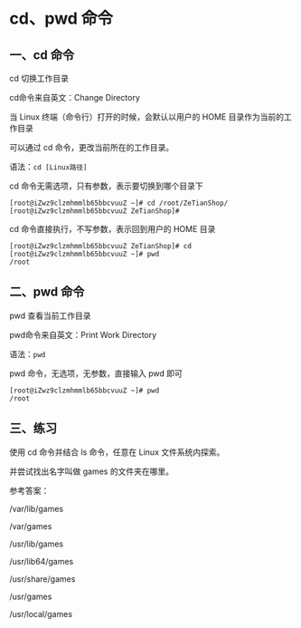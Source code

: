 # cd、pwd 命令

## 一、cd 命令

cd 切换工作目录

cd命令来自英文：Change Directory

当 Linux 终端（命令行）打开的时候，会默认以用户的 HOME 目录作为当前的工作目录

可以通过 cd 命令，更改当前所在的工作目录。

语法：`cd [Linux路径]`

cd 命令无需选项，只有参数，表示要切换到哪个目录下

```shell
[root@iZwz9clzmhmmlb65bbcvuuZ ~]# cd /root/ZeTianShop/
[root@iZwz9clzmhmmlb65bbcvuuZ ZeTianShop]#
```

cd 命令直接执行，不写参数，表示回到用户的 HOME 目录

```shell
[root@iZwz9clzmhmmlb65bbcvuuZ ZeTianShop]# cd
[root@iZwz9clzmhmmlb65bbcvuuZ ~]# pwd
/root
```

## 二、pwd 命令

pwd 查看当前工作目录

pwd命令来自英文：Print Work Directory

语法：`pwd`

pwd 命令，无选项，无参数，直接输入 pwd 即可

```shell
[root@iZwz9clzmhmmlb65bbcvuuZ ~]# pwd
/root
```

## 三、练习

使用 cd 命令并结合 ls 命令，任意在 Linux 文件系统内探索。

并尝试找出名字叫做 games 的文件夹在哪里。

参考答案：

/var/lib/games

/var/games

/usr/lib/games

/usr/lib64/games

/usr/share/games

/usr/games

/usr/local/games
